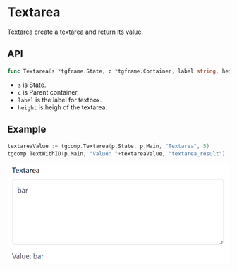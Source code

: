 # Textarea

Textarea create a textarea and return its value.

## API

```go
func Textarea(s *tgframe.State, c *tgframe.Container, label string, height int) string
```

* `s` is State.
* `c` is Parent container.
* `label` is the label for textbox.
* `height` is heigh of the textarea.

## Example

```go
textareaValue := tgcomp.Textarea(p.State, p.Main, "Textarea", 5)
tgcomp.TextWithID(p.Main, "Value: "+textareaValue, "textarea_result")
```

![textarea component](textarea.png)
